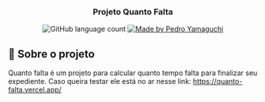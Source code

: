 <h3 align="center">
  Projeto Quanto Falta
</h3>

<p align="center">
  <img alt="GitHub language count" src="https://img.shields.io/github/languages/count/hiroyamaguch/quanto-falta?color=04D361">

  <a href="https://pedroyamaguchi.dev/">
    <img alt="Made by Pedro Yamaguchi" src="https://img.shields.io/badge/made%20by-Pedro%20Yamaguchi-04D361">
  </a>
</p>

## :memo: Sobre o projeto
Quanto falta é um projeto para calcular quanto tempo falta para finalizar seu expediente. Caso queira testar ele está no ar nesse link: https://quanto-falta.vercel.app/